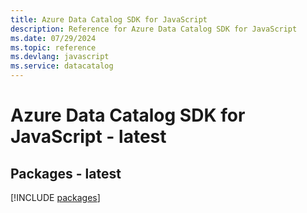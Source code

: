 ```yaml
---
title: Azure Data Catalog SDK for JavaScript
description: Reference for Azure Data Catalog SDK for JavaScript
ms.date: 07/29/2024
ms.topic: reference
ms.devlang: javascript
ms.service: datacatalog
---
```

# Azure Data Catalog SDK for JavaScript - latest
## Packages - latest
[!INCLUDE [packages](data-catalog-index.md)]
